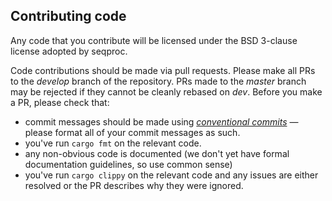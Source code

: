 ## Contributing code

Any code that you contribute will be licensed under the BSD 3-clause license adopted by seqproc.

Code contributions should be made via pull requests.  Please make all PRs to the _develop_ branch 
of the repository.  PRs made to the _master_ branch may be rejected if they cannot be cleanly rebased 
on _dev_.  Before you make a PR, please check that:

 * commit messages should be made using [*conventional commits*](https://www.conventionalcommits.org/en/v1.0.0/) — please format all of your commit messages as such.
 * you've run `cargo fmt` on the relevant code.
 * any non-obvious code is documented (we don't yet have formal documentation guidelines, so use common sense)
 * you've run `cargo clippy` on the relevant code and any issues are either resolved or the PR describes why they were ignored.
